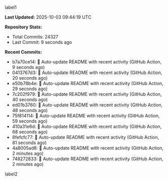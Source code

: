 
label1 
<!-- ACTIVITY_START -->
**Last Updated:** 2025-10-03 09:44:19 UTC

**Repository Stats:**
- Total Commits: 24327
- Last Commit: 9 seconds ago

**Recent Commits:**
- b7a70ce14: 🤖 Auto-update README with recent activity (GitHub Action, 9 seconds ago)
- 0413767d3: 🤖 Auto-update README with recent activity (GitHub Action, 20 seconds ago)
- e50b78b4e: 🤖 Auto-update README with recent activity (GitHub Action, 29 seconds ago)
- 7c202f979: 🤖 Auto-update README with recent activity (GitHub Action, 40 seconds ago)
- ed01b3760: 🤖 Auto-update README with recent activity (GitHub Action, 48 seconds ago)
- 75f814114: 🤖 Auto-update README with recent activity (GitHub Action, 59 seconds ago)
- 410a31e6d: 🤖 Auto-update README with recent activity (GitHub Action, 68 seconds ago)
- 8fefcfc77: 🤖 Auto-update README with recent activity (GitHub Action, 81 seconds ago)
- 4a8005ad8: 🤖 Auto-update README with recent activity (GitHub Action, 2 minutes ago)
- 748272833: 🤖 Auto-update README with recent activity (GitHub Action, 2 minutes ago)
<!-- ACTIVITY_END -->

label2
